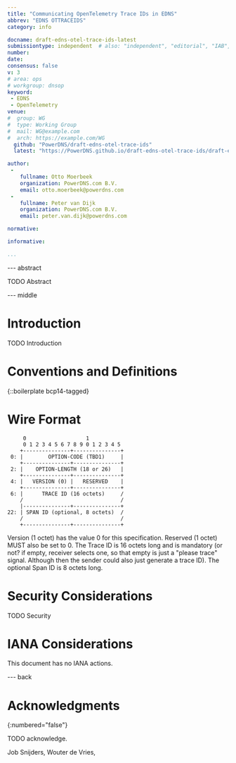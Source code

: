 ```yaml
---
title: "Communicating OpenTelemetry Trace IDs in EDNS"
abbrev: "EDNS OTTRACEIDS"
category: info

docname: draft-edns-otel-trace-ids-latest
submissiontype: independent  # also: "independent", "editorial", "IAB", or "IRTF"
number:
date:
consensus: false
v: 3
# area: ops
# workgroup: dnsop
keyword:
 - EDNS
 - OpenTelemetry
venue:
#  group: WG
#  type: Working Group
#  mail: WG@example.com
#  arch: https://example.com/WG
  github: "PowerDNS/draft-edns-otel-trace-ids"
  latest: "https://PowerDNS.github.io/draft-edns-otel-trace-ids/draft-edns-otel-trace-ids.html"

author:
 -
    fullname: Otto Moerbeek
    organization: PowerDNS.com B.V.
    email: otto.moerbeek@powerdns.com
 -
    fullname: Peter van Dijk
    organization: PowerDNS.com B.V.
    email: peter.van.dijk@powerdns.com

normative:

informative:

...
```


--- abstract

TODO Abstract


--- middle

# Introduction

TODO Introduction


# Conventions and Definitions

{::boilerplate bcp14-tagged}

# Wire Format

~~~ ascii-art
     0                   1
     0 1 2 3 4 5 6 7 8 9 0 1 2 3 4 5
    +---------------+---------------+
 0: |        OPTION-CODE (TBD1)     |
    +---------------+---------------+
 2: |    OPTION-LENGTH (18 or 26)   |
    +---------------+---------------+
 4: |   VERSION (0) |   RESERVED    |
    +---------------+---------------+
 6: |      TRACE ID (16 octets)     /
    /                               /
    |---------------+---------------+
22: | SPAN ID (optional, 8 octets)  /
    /                               /
    +---------------+---------------+

~~~

Version (1 octet) has the value 0 for this specification.
Reserved (1 octet) MUST also be set to 0.
The Trace ID is 16 octets long and is mandatory (or not? if empty, receiver selects one, so that empty is just a "please trace" signal. Although then the sender could also just generate a trace ID).
The optional Span ID is 8 octets long.

# Security Considerations

TODO Security


# IANA Considerations

This document has no IANA actions.


--- back

# Acknowledgments
{:numbered="false"}

TODO acknowledge.

Job Snijders, Wouter de Vries, 
